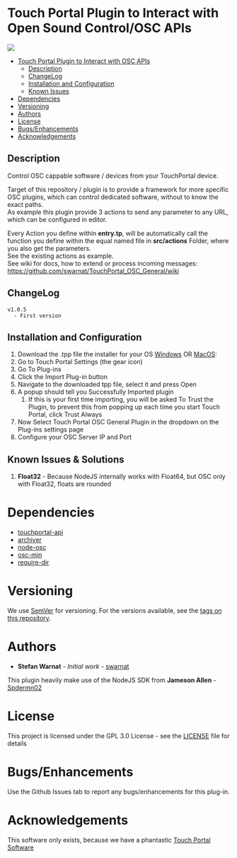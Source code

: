 # Touch Portal Plugin to Interact with Open Sound Control/OSC APIs
![](https://img.shields.io/github/downloads/swarnat/TouchPortal_OSC_General/total)

- [Touch Portal Plugin to Interact with OSC APIs](#touch-portal-plugin-to-interact-with-discord)
  - [Description](#description)
  - [ChangeLog](#changelog)
  - [Installation and Configuration](#installation-and-configuration)
  - [Known Issues](#known-issues--solutions)
 - [Dependencies](#dependencies)
- [Versioning](#versioning)
- [Authors](#authors)
- [License](#license)
- [Bugs/Enhancements](#bugsenhancements)
- [Acknowledgements](#acknowledgements)

## Description

Control OSC cappable software / devices from your TouchPortal device.  

Target of this repository / plugin is to provide a framework for more specific OSC plugins, which can control dedicated software, without to know the exact paths.  
As example this plugin provide 3 actions to send any parameter to any URL, which can be configured in editor.

Every Action you define within **entry.tp**, will be automatically call the function you define within the equal named file in **src/actions** Folder, where you also get the parameters.  
See the existing actions as example.  
See wiki for docs, how to extend or process incoming messages: https://github.com/swarnat/TouchPortal_OSC_General/wiki  

## ChangeLog
```
v1.0.5
  - First version
```

## Installation and Configuration
1. Download the .tpp file the installer for your OS [Windows](https://github.com/swarnat/TouchPortal_OSC_General/tree/master/Installers/OSCConnector-Win.tpp) OR [MacOS](https://github.com/swarnat/TouchPortal_OSC_General/tree/master/Installers/OSCConnector-Mac.tpp):
1. Go to Touch Portal Settings (the gear icon)
1. Go To Plug-ins
1. Click the Import Plug-in button
1. Navigate to the downloaded tpp file, select it and press Open
1. A popup should tell you Successfully Imported plugin
   1. If this is your first time importing, you will be asked To Trust the Plugin, to prevent this from popping up each time you start Touch Portal, click Trust Always
1. Now Select Touch Portal OSC General Plugin in the dropdown on the Plug-ins settings page
1. Configure your OSC Server IP and Port

## Known Issues & Solutions
1. **Float32** - Because NodeJS internally works with Float64, but OSC only with Float32, floats are rounded

# Dependencies
 - [touchportal-api](https://www.npmjs.com/package/touchportal-api)
 - [archiver](https://www.npmjs.com/package/archiver)
 - [node-osc](https://www.npmjs.com/package/node-osc)
 - [osc-min](https://www.npmjs.com/package/osc-min)
 - [require-dir](https://www.npmjs.com/package/require-dir)

# Versioning

We use [SemVer](http://semver.org/) for versioning. For the versions available, see the [tags on this repository](https://github.com/swarnat/TouchPortal_OSC_General/tags).

# Authors

- **Stefan Warnat** - _Initial work_ - [swarnat](https://github.com/swarnat)

This plugin heavily make use of the NodeJS SDK from **Jameson Allen** - [Spdermn02](https://github.com/spdermn02)

# License

This project is licensed under the GPL 3.0 License - see the [LICENSE](LICENSE) file for details

# Bugs/Enhancements
Use the Github Issues tab to report any bugs/enhancements for this plug-in.

# Acknowledgements

This software only exists, because we have a phantastic [Touch Portal Software](https://www.touch-portal.com/)
